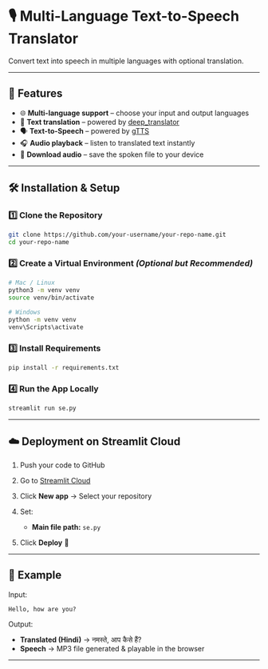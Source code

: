 # 🎙️ Multi-Language Text-to-Speech Translator

Convert text into speech in multiple languages with optional translation.

---

## 🚀 Features

* 🌐 **Multi-language support** – choose your input and output languages
* 🔄 **Text translation** – powered by [deep\_translator](https://pypi.org/project/deep-translator/)
* 🗣️ **Text-to-Speech** – powered by [gTTS](https://pypi.org/project/gTTS/)
* 🎧 **Audio playback** – listen to translated text instantly
* 💾 **Download audio** – save the spoken file to your device

---

## 🛠️ Installation & Setup

### 1️⃣ Clone the Repository

```bash
git clone https://github.com/your-username/your-repo-name.git
cd your-repo-name
```

### 2️⃣ Create a Virtual Environment *(Optional but Recommended)*

```bash
# Mac / Linux
python3 -m venv venv
source venv/bin/activate

# Windows
python -m venv venv
venv\Scripts\activate
```

### 3️⃣ Install Requirements

```bash
pip install -r requirements.txt
```

### 4️⃣ Run the App Locally

```bash
streamlit run se.py
```

---

## ☁️ Deployment on Streamlit Cloud

1. Push your code to GitHub
2. Go to [Streamlit Cloud](https://share.streamlit.io)
3. Click **New app** → Select your repository
4. Set:

   * **Main file path:** `se.py`
5. Click **Deploy** 🎉

---

## 📌 Example

Input:

```
Hello, how are you?
```

Output:

* **Translated (Hindi)** → नमस्ते, आप कैसे हैं?
* **Speech** → MP3 file generated & playable in the browser

---
